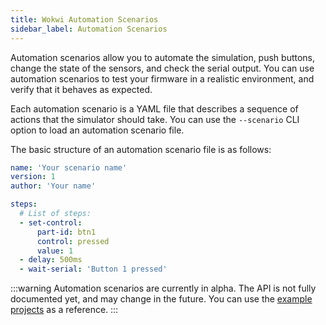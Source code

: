 ```yaml
---
title: Wokwi Automation Scenarios
sidebar_label: Automation Scenarios
---
```


Automation scenarios allow you to automate the simulation, push buttons, change the state of the sensors, and check the serial output. You can use automation scenarios to test your firmware in a realistic environment, and verify that it behaves as expected.

Each automation scenario is a YAML file that describes a sequence of actions that the simulator should take. You can use the `--scenario` CLI option to load an automation scenario file.

The basic structure of an automation scenario file is as follows:

```yaml
name: 'Your scenario name'
version: 1
author: 'Your name'

steps:
  # List of steps:
  - set-control:
      part-id: btn1
      control: pressed
      value: 1
  - delay: 500ms
  - wait-serial: 'Button 1 pressed'
```

:::warning
Automation scenarios are currently in alpha. The API is not fully documented yet, and may change in the future. You can use the [example projects](github-actions#examples) as a reference.
:::
